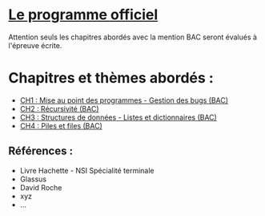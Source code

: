 # [Le programme officiel](datas/programme-officiel-terminale-NSI.pdf)
Attention seuls les chapitres abordés avec la mention BAC seront évalués à l'épreuve écrite.


# Chapitres et thèmes abordés : 

   - [CH1 : Mise au point des programmes - Gestion des bugs (BAC)](CH1_map/cours.md)
   - [CH2 : Récursivité (BAC)](CH2_recursivite/cours.md)
   - [CH3 : Structures de données - Listes et dictionnaires (BAC)](CH3_TDA/cours.md)
   - [CH4 : Piles et files (BAC)](CH4_piles_files/cours.md)  

## Références :
   - Livre Hachette - NSI Spécialité terminale
   - Glassus
   - David Roche
   - xyz
   - ...